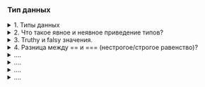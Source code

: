 ### Тип данных

<details>
<summary>1. Типы данных</summary>

Всего в JS 8 типов данных: 

1. number, 
2. string, 
3. boolean, 
4. null, 
5. undefined, 
6. symbol (для создания уникальных id), чтобы создать его необходимо написать Symbol("") и внутри через строку пишем уникальный символ. Если сравнить два одниковых символа между собой, они никогда не равны
7. bigint - большое число
8. object

Разница между null и undefined
1. При работе с typeOf null выдает себя за объект, а undefined выдает undefined
2. В арифмитических операциях null конвертируется в 0, а undefined в NaN
3. Null - намеренное присваивание, а undefined неявное. Например undefined мы можем получить тогда, когда у переменной нет значения; если функция ничего не возвращает, то есть нет return
</details>

<details>
<summary>2. Что такое явное и неявное приведение типов?</summary>

Это когда мы указывает тип данных явно - Number(value) String(value) и Boolean, а неявное - это когда различные типы между собой конвертируются (преобразуются). 

```
String(4); //преобразует число 4 в строку "4"
Number("12"); //преобразует строку "12" в число 12
Boolean(0); //преобразует число 0 в логический тип false

5 + '3' === '53' // число 5 преобразуется к строке, поэтому получаем строку "53"
```
</details>

<details>
<summary>3. Truthy и falsy значения. </summary>

Falsy - это следующие значение: false, 0, -0, 0n, "", null, undefined и NaN. А все остальное уже true
</details>


<details>
<summary>4. Разница между == и === (нестрогое/строгое равенство)?</summary>

Двойное равенство сравнивает значение, но с приведением типов
Тройное равенство сравнивает по значению, без приведение типов
</details>


<details>
<summary>....</summary>

....
</details>


<details>
<summary>....</summary>

....
</details>



<details>
<summary>....</summary>

....
</details>



<details>
<summary>....</summary>

....
</details>